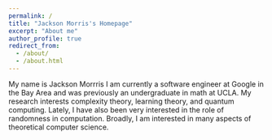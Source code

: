 ```yaml
---
permalink: /
title: "Jackson Morris's Homepage"
excerpt: "About me"
author_profile: true
redirect_from: 
  - /about/
  - /about.html
---
```

My name is Jackson Morrris I am currently a software engineer at Google in the Bay Area and was previously an undergraduate in math at UCLA. My research interests complexity theory, learning theory, and quantum computing. Lately, I have also been very interested in the role of randomness in computation. Broadly, I am interested in many aspects of theoretical computer science.
